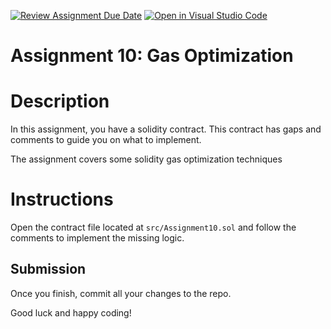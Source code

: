 [![Review Assignment Due Date](https://classroom.github.com/assets/deadline-readme-button-22041afd0340ce965d47ae6ef1cefeee28c7c493a6346c4f15d667ab976d596c.svg)](https://classroom.github.com/a/3JQ70u65)
[![Open in Visual Studio Code](https://classroom.github.com/assets/open-in-vscode-2e0aaae1b6195c2367325f4f02e2d04e9abb55f0b24a779b69b11b9e10269abc.svg)](https://classroom.github.com/online_ide?assignment_repo_id=19026441&assignment_repo_type=AssignmentRepo)
# Assignment 10: Gas Optimization

# Description

In this assignment, you have a solidity contract. This contract has gaps and comments to guide you on what to implement.


The assignment covers some solidity gas optimization techniques

# Instructions

Open the contract file located at `src/Assignment10.sol` and follow the comments to implement the missing logic.


## Submission

Once you finish, commit all your changes to the repo.

Good luck and happy coding!

